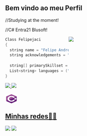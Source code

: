 ## Bem vindo ao meu Perfil ##



//Studying at the moment!
  
//C# Entra21 Blusoft!
 
 <img align="right" width="300" src="https://i2.wp.com/allhtaccess.info/wp-content/uploads/2018/03/programming.gif?fit=1281%2C716&ssl=1" />

```kotlin
Class Felipejaci 
{
  string name = "Felipe Andrei Jacinto";
  string acknowledgements = "Programador novato";
 
  string[] primarySkillset = "Team work, Comunication";
  List<string> languages = ("C#"); 
}
```
 
  <div>
  <a href="https://github.com/Felipejaci">
  <img height="180em" src="https://github-readme-stats.vercel.app/api?username=Felipejaci&show_icons=true&theme=dracula&include_all_commits=true&count_private=true"/>
  <img height="180em" src="https://github-readme-stats.vercel.app/api/top-langs/?username=Felipejaci&layout=compact&langs_count=7&theme=dracula"/>
</div>
 
<div style="display: inline_block"><br>
  <img align="center" alt="Felipe-Csharp" height="30" width="40" src="https://raw.githubusercontent.com/devicons/devicon/master/icons/csharp/csharp-original.svg">
  
  </div>
  
  ##
  

   ## Minhas redes👨‍💻 ##
  <div>   
  <a href="https://www.instagram.com/felipe_aja" target="_blank"><img src="https://img.shields.io/badge/-Instagram-%23E4405F?style=for-the-badge&logo=instagram&logoColor=white" target="_blank"></a>
  <a href="https://www.linkedin.com/in/felipe-andrei-jacinto-873848215/" target="_blank"><img src="https://img.shields.io/badge/-LinkedIn-%230077B5?style=for-the-badge&logo=linkedin&logoColor=white" target="_blank"></a>
    
 
 
 
  </div>
 
